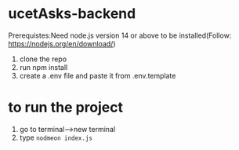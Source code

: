 # ucetAsks-backend

Prerequistes:Need node.js version 14 or above to be installed(Follow: https://nodejs.org/en/download/)

1. clone the repo
2. run npm install
3. create a .env file and paste it from .env.template

# to run the project
1. go to terminal-->new terminal
2. type `nodmeon index.js`
